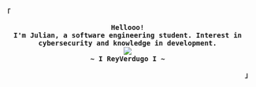 
<div align="justify">

<h2></h2><br>
<p align="left"><strong><samp>「</samp></strong></p>
  <p align="center">
    <samp>
      <b>
        Hellooo!
      <br>
        I'm Julian, a software engineering student. Interest in cybersecurity and knowledge in development.
      </b>
      <br>
        <image src="https://readme-typing-svg.herokuapp.com?font=Iosevka&size=16&color=6791c9&center=true&width=410&height=45&lines=On+the+way+to+being+a+cybersecurity+pro">
      <br>
      <b>
        ~ I ReyVerdugo I ~
      </b>
    </samp>
  </p>
<p align="right"><strong><samp>」</samp></strong></p>



<h2></h2><br>


<!--
**JulianChan123/JulianChan123** is a ✨ _special_ ✨ repository because its `README.md` (this file) appears on your GitHub profile.

Here are some ideas to get you started:

- 🔭 I’m currently working on ...
- 🌱 I’m currently learning ...
- 👯 I’m looking to collaborate on ...
- 🤔 I’m looking for help with ...
- 💬 Ask me about ...
- 📫 How to reach me: ...
- 😄 Pronouns: ...
- ⚡ Fun fact: ...
-->
